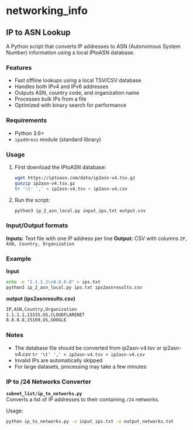 # networking_info

## IP to ASN Lookup 

A Python script that converts IP addresses to ASN (Autonomous System Number) information using a local IPtoASN database.

### Features

- Fast offline lookups using a local TSV/CSV database
- Handles both IPv4 and IPv6 addresses
- Outputs ASN, country code, and organization name
- Processes bulk IPs from a file
- Optimized with binary search for performance

### Requirements

- Python 3.6+
- `ipaddress` module (standard library)

### Usage

1. First download the IPtoASN database:
   ```bash
   wget https://iptoasn.com/data/ip2asn-v4.tsv.gz
   gunzip ip2asn-v4.tsv.gz
   tr '\t' ',' < ip2asn-v4.tsv > ip2asn-v4.csv
   ```
2. Run the script:
   ```bash
   python3 ip_2_asn_local.py input_ips.txt output.csv
   ```

### Input/Output formats
**Inputs:** Text file with one IP address per line
**Output:** CSV with columns `IP, ASN, Country, Organization`

### Example

**Input**
```bash
echo -e "1.1.1.1\n8.8.8.8" > ips.txt
python3 ip_2_asn_local.py ips.txt ips2asnresults.csv
```
**output (ips2asnresults.csv)**
```bash
IP,ASN,Country,Organization
1.1.1.1,13335,US,CLOUDFLARENET
8.8.8.8,15169,US,GOOGLE
```
### Notes
- The database file should be converted from ip2asn-v4.tsv or ip2asn-v4.csv `tr '\t' ',' < ip2asn-v4.tsv > ip2asn-v4.csv`
- Invalid IPs are automatically skipped
- For large datasets, processing may take a few minutes

### IP to /24 Networks Converter

**`subnet_list/ip_to_networks.py`**  
Converts a list of IP addresses to their containing `/24` networks.  

Usage:  
```bash
python ip_to_networks.py -s input_ips.txt -o output_networks.txt
```